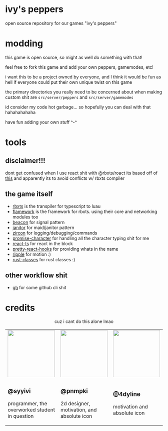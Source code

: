 # ivy's peppers
open source repository for our games "ivy's peppers"

# modding
this game is open source, so might as well do something with that!

feel free to fork this game and add your own peppers, gamemodes, etc!

i want this to be a project owned by everyone, and I think it would be fun as hell if everyone could put their own unique twist on this game

the primary directories you really need to be concerned about when making custom shit are `src/server/peppers` and `src/server/gamemodes`

id consider my code hot garbage... so hopefully you can deal with that hahahahahaha

have fun adding your own stuff ^-^

# tools
## disclaimer!!!
dont get confused when I use react shit with @rbxts/roact its based off of [this](https://github.com/littensy/rbxts-react-example/) and apparently its to avoid conflicts w/ rbxts compiler

## the game itself
- [rbxts](https://roblox-ts.com/) is the transpiler for typescript to luau
- [flamework](https://fireboltofdeath.dev/docs/flamework/) is the framework for rbxts. using their core and networking modules too
- [beacon](https://www.npmjs.com/package/@rbxts/beacon) for signal pattern
- [janitor](https://howmanysmall.github.io/Janitor/) for maid/janitor pattern
- [zircon](https://zircon.australis.dev/) for logging/debugging/commands
- [promise-character](https://www.npmjs.com/package/@rbxts/promise-character) for handling all the character typing shit for me
- [react-ts](https://github.com/littensy/rbxts-react) for react in the block
- [pretty-react-hooks](https://www.npmjs.com/package/@rbxts/pretty-react-hooks) for providing whats in the name
- [ripple](https://www.npmjs.com/package/@rbxts/ripple) for motion :)
- [rust-classes](https://www.npmjs.com/package/@rbxts/rust-classes) for rust classes :)

## other workflow shit
- [gh](https://cli.github.com/) for some github cli shit

# credits
<div align="center">
    <p>cuz i cant do this alone lmao</p>
    <table>
        <tr>
            <td>
                <a href="https://www.roblox.com/users/3814464357/profile"><img width=150px src="https://tr.rbxcdn.com/15DAY-AvatarHeadshot-25E3D611C6EDE454C48A29A4E1FA40B8-Png/150/150/AvatarHeadshot/Png/noFilter"></a>
            </td>
            <td>
                <a href="https://www.roblox.com/users/543918313/profile"><img width=150px src="https://tr.rbxcdn.com/30DAY-AvatarHeadshot-9314D1F4C55F3198EAA8768E109F0C74-Png/150/150/AvatarHeadshot/Png/noFilter"></a>
            </td>
            <td>
                <a href="https://www.roblox.com/users/205465430/profile"><img width=150px src="https://tr.rbxcdn.com/30DAY-AvatarHeadshot-36E99D86C2350AC4035AEB0E155CAE51-Png/150/150/AvatarHeadshot/Png/noFilter"></a>
            </td>
        <tr>
        <tr>
            <td>
                <h3>@syyivi</h3>
                <p>programmer, the overworked student in question</p>
            </td>
            <td>
                <h3>@pnmpki</h3>
                <p>2d designer, motivation, and absolute icon</p>
            </td>
            <td>
                <h3>@4dyline</h3>
                <p>motivation and absolute icon</p>
            </td>
        <tr>
    </table>
</div>